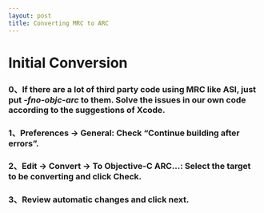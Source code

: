 ```yaml
---
layout: post
title: Converting MRC to ARC
---
```


<h1 class="post-center-title">Initial Conversion</h1>

### 0、If there are a lot of third party code using MRC like ASI, just put *-fno-objc-arc* to them. Solve the issues in our own code according to the suggestions of Xcode.

### 1、**Preferences -> General**: Check “Continue building after errors”.

### 2、**Edit -> Convert -> To Objective-C ARC...**: Select the target to be converting and click **Check**.

### 3、Review automatic changes and click next.
